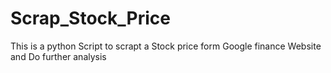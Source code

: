 # Scrap_Stock_Price
This is a python Script to scrapt a Stock price form Google finance Website and Do further analysis 
